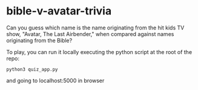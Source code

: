# bible-v-avatar-trivia

Can you guess which name is the name originating from the hit kids TV show, "Avatar, The Last Airbender," when compared against names originating from the Bible?

To play, you can run it locally executing the python script at the root of the repo:

```
python3 quiz_app.py
```

and going to localhost:5000 in browser
